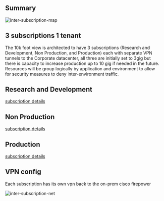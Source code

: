 ## Summary

![inter-subscription-map](https://stdsoinventory0001.blob.core.windows.net/mdwikiimages/inter-subscription-map.png)

## 3 subscriptions 1 tenant

The 10k foot view is architected to have 3 subscriptions (Research and Development, Non Production, and Production) each with separate VPN tunnels to the Corporate datacenter, all three are initially set to 3gig but there is capacity to increase production up to 10 gig if needed in the future. Resources will be group logically by application and environment to allow for security measures to deny inter-environment traffic. 

## Research and Development
[subscription details](rnd1.md)

## Non Production
[subscription details](nonprod1.md)
## Production
[subscription details](prod1.md)

## VPN config

Each subscription has its own vpn back to the on-prem cisco firepower 

![inter-subscription-net](https://stdsoinventory0001.blob.core.windows.net/mdwikiimages/inter-subscription-net.png)